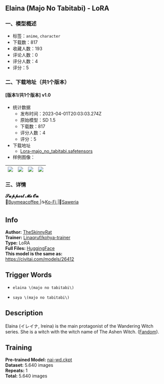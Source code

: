 ## Elaina (Majo No Tabitabi) - LoRA
### 一、模型概述

- 标签：`anime`, `character`
- 下载数：817
- 收藏人数：193
- 评论人数：0
- 评分人数：4
- 评分：5

### 二、下载地址（共1个版本）

#### [版本1/共1个版本] v1.0

- 统计数据
  - 发布时间：2023-04-01T20:03:03.274Z
  - 原始模型：SD 1.5
  - 下载数：817
  - 评分人数：4
  - 评分：5
- 下载地址
  - [Lora-majo_no_tabitabi.safetensors](https://civitai.com/api/download/models/31588)
- 样例图像：

| <img src="https://image.civitai.com/xG1nkqKTMzGDvpLrqFT7WA/871c6ca5-67ff-4360-77b6-91c9ec867b00/width=450/359686.jpeg" /> | <img src="https://image.civitai.com/xG1nkqKTMzGDvpLrqFT7WA/a0ecba2c-0c6e-447a-6135-468e5df8ef00/width=450/359693.jpeg" /> | <img src="https://image.civitai.com/xG1nkqKTMzGDvpLrqFT7WA/e35642fc-9699-4ee2-1404-58cc01659800/width=450/359692.jpeg" /> | <img src="https://image.civitai.com/xG1nkqKTMzGDvpLrqFT7WA/9c95a4f5-f33b-4b92-1f60-18d9424d2300/width=450/359691.jpeg" /> |
| ---- | ---- | ---- | ---- |


### 三、详情
<p><strong>𝓢𝓾𝓹𝓹𝓸𝓻𝓽 𝓜𝓮 𝓞𝓷</strong><br />🧋<a target="_blank" rel="ugc" href="https://www.buymeacoffee.com/TheSkinnyRat">Buymeacoffee </a>|☕<a target="_blank" rel="ugc" href="https://ko-fi.com/TheSkinnyRat">Ko-Fi </a>|🍵<a target="_blank" rel="ugc" href="https://saweria.co/TheSkinnyRat">Saweria</a></p><h2><strong>Info</strong></h2><p><strong>Author:</strong> <a target="_blank" rel="ugc" href="https://huggingface.co/TheSkinnyRat"><u>TheSkinnyRat</u></a><br /><strong>Trainer:</strong> <a target="_blank" rel="ugc" href="https://github.com/Linaqruf/kohya-trainer">Linaqruf/kohya-trainer</a><br /><strong>Type:</strong> LoRA<br /><strong>Full Files:</strong> <a target="_blank" rel="ugc" href="https://huggingface.co/TheSkinnyRat/LoRA-majo_no_tabitabi">HuggingFace</a><br /><strong>This model is the same as:<br /></strong><a target="_blank" rel="ugc" href="https://civitai.com/models/26412/saya-majo-no-tabitabi-lora">https://civitai.com/models/26412</a></p><h2><strong>Trigger Words</strong></h2><ul><li><p><code>elaina \(majo no tabitabi\)</code></p></li><li><p><code>saya \(majo no tabitabi\)</code></p></li></ul><h2><strong>Description</strong></h2><p>Elaina (イレイナ, Ireina) is the main protagonist of the Wandering Witch series. She is a witch with the witch name of The Ashen Witch. (<a target="_blank" rel="ugc" href="https://wandering-witch.fandom.com/wiki/Elaina">Fandom</a>).</p><h2><strong>Training</strong></h2><p><strong>Pre-trained Model:</strong> <a target="_blank" rel="ugc" href="https://huggingface.co/andite/training_models/tree/main"><u>nai-wd.ckpt</u></a><br /><strong>Dataset:</strong> 5.640 images<br /><strong>Repeats:</strong> 1<br /><strong>Total:</strong> 5.640 images</p>